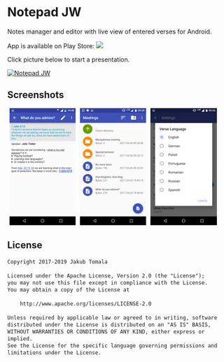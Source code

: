 Notepad JW
===

Notes manager and editor with live view of entered verses for Android.

App is available on Play Store:
<a href="https://play.google.com/store/apps/details?id=pl.bubson.notepadjw" target="_blank">
  <img src="https://upload.wikimedia.org/wikipedia/commons/c/cd/Get_it_on_Google_play.svg"/>
</a>

Click picture below to start a presentation.

[![Notepad JW](http://img.youtube.com/vi/NDm3OqG__ag/0.jpg)](https://youtu.be/NDm3OqG__ag "Notepad JW")

## Screenshots

<img alt="Notes Editor" src="screenshots/editor.png" width="30%" hspace="5" /><img alt="Notes Manager" src="screenshots/manager.png" width="30%" hspace="5" /><img alt="Settengs" src="screenshots/lang.png" width="30%" hspace="5" />

## License

    Copyright 2017-2019 Jakub Tomala

    Licensed under the Apache License, Version 2.0 (the "License");
    you may not use this file except in compliance with the License.
    You may obtain a copy of the License at

        http://www.apache.org/licenses/LICENSE-2.0

    Unless required by applicable law or agreed to in writing, software
    distributed under the License is distributed on an "AS IS" BASIS,
    WITHOUT WARRANTIES OR CONDITIONS OF ANY KIND, either express or implied.
    See the License for the specific language governing permissions and
    limitations under the License.
